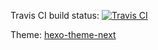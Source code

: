 Travis CI build status: [![Travis CI](https://travis-ci.org/lixingcong/my-hexo-blog2.svg?branch=master)](https://travis-ci.org/lixingcong/my-hexo-blog?branch=master)

Theme: [hexo-theme-next](https://github.com/theme-next/hexo-theme-next)
